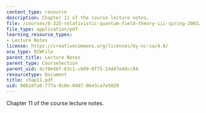 ```yaml
---
content_type: resource
description: Chapter 11 of the course lecture notes.
file: /courses/8-325-relativistic-quantum-field-theory-iii-spring-2003/80b18fa0777a0c0e04870643ca7e5029_chap11.pdf
file_type: application/pdf
learning_resource_types:
- Lecture Notes
license: https://creativecommons.org/licenses/by-nc-sa/4.0/
ocw_type: OCWFile
parent_title: Lecture Notes
parent_type: CourseSection
parent_uid: 4cf0e4bf-63c1-cb09-6f75-24d47eddcc94
resourcetype: Document
title: chap11.pdf
uid: 80b18fa0-777a-0c0e-0487-0643ca7e5029
---
```

Chapter 11 of the course lecture notes.